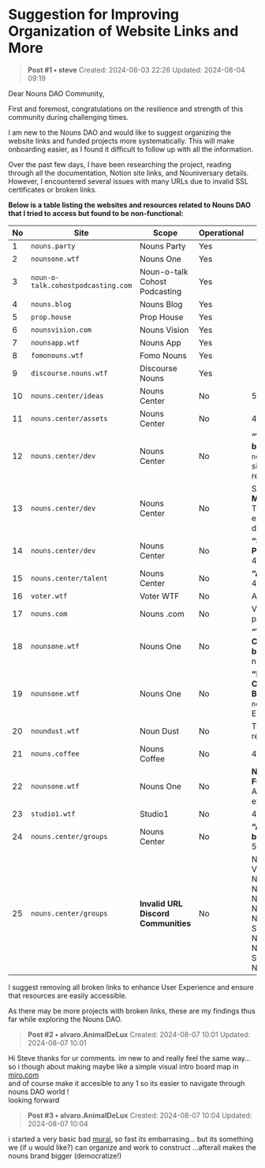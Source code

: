 # Suggestion for Improving Organization of Website Links and More

<!-- ✦✦✦ POST START ✦✦✦ -->

> **Post #1 • steve**
> Created: 2024-08-03 22:26
> Updated: 2024-08-04 09:19

Dear Nouns DAO Community,

First and foremost, congratulations on the resilience and strength of this community during challenging times.

I am new to the Nouns DAO and would like to suggest organizing the website links and funded projects more systematically. This will make onboarding easier, as I found it difficult to follow up with all the information.

Over the past few days, I have been researching the project, reading through all the documentation, Notion site links, and Nouniversary details. However, I encountered several issues with many URLs due to invalid SSL certificates or broken links.

**Below is a table listing the websites and resources related to Nouns DAO that I tried to access but found to be non-functional:**

No | Site | Scope | Operational | Error  
---|---|---|---|---  
1 | `nouns.party` | Nouns Party | Yes |   
2 | `nounsone.wtf` | Nouns One | Yes |   
3 | `noun-o-talk.cohostpodcasting.com` | Noun-o-talk Cohost Podcasting | Yes |   
4 | `nouns.blog` | Nouns Blog | Yes |   
5 | `prop.house` | Prop House | Yes |   
6 | `nounsvision.com` | Nouns Vision | Yes |   
7 | `nounsapp.wtf` | Nouns App | Yes |   
8 | `fomonouns.wtf` | Fomo Nouns | Yes |   
9 | `discourse.nouns.wtf` | Discourse Nouns | Yes |   
10 | `nouns.center/ideas` | Nouns Center | No | 500 Error  
11 | `nouns.center/assets` | Nouns Center | No | 404 Error  
12 | `nouns.center/dev` | Nouns Center | No | **“Watch Stream” button** → `nounish.tv` \- This site can’t be reached  
13 | `nouns.center/dev` | Nouns Center | No | Subgraph **“Read More” button** → This subgraph’s endpoints are disabled  
14 | `nouns.center/dev` | Nouns Center | No | **“Submit Your Project”** button → 404 Error  
15 | `nouns.center/talent` | Nouns Center | No | **“Add Yourself”** → 404 Error  
16 | `voter.wtf` | Voter WTF | No | Application Error  
17 | `nouns.com` | Nouns .com | No | Various broken pages  
18 | `nounsone.wtf` | Nouns One | No | **“WATCH THE COMMERCIAL” button** – Video is not Available  
19 | `nounsone.wtf` | Nouns One | No | **“DOWNLOAD COLORING BOOKS” button** → `nounsense.wtf` → Error  
20 | `noundust.wtf` | Noun Dust | No | This site can’t be reached  
21 | `nouns.coffee` | Nouns Coffee | No | 403 Error  
22 | `nounsone.wtf` | Nouns One | No | **Nouns Strategic Funding Works** → Account does not exist  
23 | `studio1.wtf` | Studio1 | No | 403 Error  
24 | `nouns.center/groups` | Nouns Center | No | **“Add Your Group” button** – Returns 500 Error  
25 | `nouns.center/groups` | **Invalid URL Discord Communities** | No | Nounish Labs, Vessel Verse, Nouns University, NSFW, pNouns, NounsDAOChinese, Nouns Esports, Nounish Network State, NounPunks, NOUNWORKS, NounsDAO Africa, Social Nouns, 3D Nouns, Bone Zone  
  
I suggest removing all broken links to enhance User Experience and ensure that resources are easily accessible.

As there may be more projects with broken links, these are my findings thus far while exploring the Nouns DAO.

<!-- ✦✦✦ POST END ✦✦✦ -->

<!-- ✦✦✦ POST START ✦✦✦ -->

> **Post #2 • alvaro.AnimalDeLux**
> Created: 2024-08-07 10:01
> Updated: 2024-08-07 10:01

Hi Steve thanks for ur comments. im new to and really feel the same way… so i though about making maybe like a simple visual intro board map in [miro.com](http://miro.com)  
and of course make it accesible to any 1 so its easier to navigate through nouns DAO world !  
looking forward

<!-- ✦✦✦ POST END ✦✦✦ -->

<!-- ✦✦✦ POST START ✦✦✦ -->

> **Post #3 • alvaro.AnimalDeLux**
> Created: 2024-08-07 10:04
> Updated: 2024-08-07 10:04

i started a very basic bad [mural](https://miro.com/welcomeonboard/b0ZhYzZqM0tDWmEyMmRWM3RNVm9Cb0pRdWRvTnRGVWFGNjhjdmFFa3Q4bUdyRUlGNVdCV0J4TXFROEtMc1Z0a3wzNDU4NzY0NTY4NzA2NzA5OTAwfDI=?share_link_id=409652216570), so fast its embarrasing… but its something we (if u would like?) can organize and work to construct …afterall makes the nouns brand bigger (democratize!)

<!-- ✦✦✦ POST END ✦✦✦ -->


